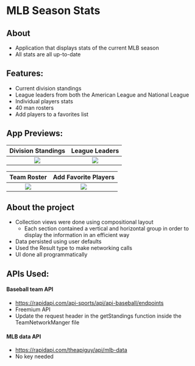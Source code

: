 # MLB Season Stats

## About
- Application that displays stats of the current MLB season
- All stats are all up-to-date

## Features: 
- Current division standings
- League leaders from both the American League and National League
- Individual players stats 
- 40 man rosters
- Add players to a favorites list

## App Previews: 
Division Standings             |  League Leaders
:-------------------------:|:-------------------------:
![](https://media.giphy.com/media/0Gf5PmZDm78Fg53JJz/giphy.gif)  |  ![](https://media.giphy.com/media/oEvOinmeGy0Tv5f8JK/giphy.gif)


Team Roster             |  Add Favorite Players
:-------------------------:|:-------------------------:
![](https://media.giphy.com/media/EDAvYMmvpJpXAdLIjs/giphy.gif)  |  ![](https://media.giphy.com/media/l98d1Wwvp9IhRu4RyZ/giphy.gif)

## About the project
- Collection views were done using compositional layout
    - Each section contained a vertical and horizontal group in order to display the information in an efficient way 
- Data persisted using user defaults
- Used the Result type to make networking calls
- UI done all programmatically 

## APIs Used:
#### Baseball team API
- https://rapidapi.com/api-sports/api/api-baseball/endpoints
- Freemium API
- Update the request header in the getStandings function inside the TeamNetworkManger file

#### MLB data API
- https://rapidapi.com/theapiguy/api/mlb-data
- No key needed
